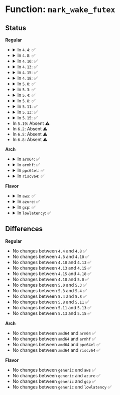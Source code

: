# Function: <code>mark_wake_futex</code>

## Status
<b>Regular</b>
<ul>
<li>
<details>
<summary>In <code>4.4</code>: ✅</summary>

```c
void mark_wake_futex(struct wake_q_head *wake_q, struct futex_q *q);
```

**Collision:** Unique Static

**Inline:** No

**Transformation:** False

**Instances:**

```
In kernel/futex.c (ffffffff810ff990)
Location: kernel/futex.c:1183
Inline: False
Direct callers:
  - kernel/futex.c:futex_wake
  - kernel/futex.c:futex_wake_op
  - kernel/futex.c:futex_wake_op
  - kernel/futex.c:futex_requeue
```
**Symbols:**

```
ffffffff810ff990-ffffffff810ff9e2: mark_wake_futex (STB_LOCAL)
```
</details>
</li>
<li>
<details>
<summary>In <code>4.8</code>: ✅</summary>

```c
void mark_wake_futex(struct wake_q_head *wake_q, struct futex_q *q);
```

**Collision:** Unique Static

**Inline:** No

**Transformation:** False

**Instances:**

```
In kernel/futex.c (ffffffff81106da0)
Location: kernel/futex.c:1263
Inline: False
Direct callers:
  - kernel/futex.c:futex_requeue
  - kernel/futex.c:futex_wake_op
  - kernel/futex.c:futex_wake_op
  - kernel/futex.c:futex_wake
```
**Symbols:**

```
ffffffff81106da0-ffffffff81106df2: mark_wake_futex (STB_LOCAL)
```
</details>
</li>
<li>
<details>
<summary>In <code>4.10</code>: ✅</summary>

```c
void mark_wake_futex(struct wake_q_head *wake_q, struct futex_q *q);
```

**Collision:** Unique Static

**Inline:** No

**Transformation:** False

**Instances:**

```
In kernel/futex.c (ffffffff8110e560)
Location: kernel/futex.c:1272
Inline: False
Direct callers:
  - kernel/futex.c:futex_requeue
  - kernel/futex.c:futex_wake_op
  - kernel/futex.c:futex_wake_op
  - kernel/futex.c:futex_wake
```
**Symbols:**

```
ffffffff8110e560-ffffffff8110e5b2: mark_wake_futex (STB_LOCAL)
```
</details>
</li>
<li>
<details>
<summary>In <code>4.13</code>: ✅</summary>

```c
void mark_wake_futex(struct wake_q_head *wake_q, struct futex_q *q);
```

**Collision:** Unique Static

**Inline:** No

**Transformation:** False

**Instances:**

```
In kernel/futex.c (ffffffff8110fcb0)
Location: kernel/futex.c:1370
Inline: False
Direct callers:
  - kernel/futex.c:futex_requeue
  - kernel/futex.c:futex_wake_op
  - kernel/futex.c:futex_wake_op
  - kernel/futex.c:futex_wake
```
**Symbols:**

```
ffffffff8110fcb0-ffffffff8110fcf8: mark_wake_futex (STB_LOCAL)
```
</details>
</li>
<li>
<details>
<summary>In <code>4.15</code>: ✅</summary>

```c
void mark_wake_futex(struct wake_q_head *wake_q, struct futex_q *q);
```

**Collision:** Unique Static

**Inline:** No

**Transformation:** False

**Instances:**

```
In kernel/futex.c (ffffffff8111afa0)
Location: kernel/futex.c:1401
Inline: False
Direct callers:
  - kernel/futex.c:futex_requeue
  - kernel/futex.c:futex_wake_op
  - kernel/futex.c:futex_wake_op
  - kernel/futex.c:futex_wake
```
**Symbols:**

```
ffffffff8111afa0-ffffffff8111afe8: mark_wake_futex (STB_LOCAL)
```
</details>
</li>
<li>
<details>
<summary>In <code>4.18</code>: ✅</summary>

```c
void mark_wake_futex(struct wake_q_head *wake_q, struct futex_q *q);
```

**Collision:** Unique Static

**Inline:** No

**Transformation:** False

**Instances:**

```
In kernel/futex.c (ffffffff81127e60)
Location: kernel/futex.c:1383
Inline: False
Direct callers:
  - kernel/futex.c:do_futex
  - kernel/futex.c:do_futex
  - kernel/futex.c:futex_requeue
  - kernel/futex.c:futex_wake
```
**Symbols:**

```
ffffffff81127e60-ffffffff81127ea8: mark_wake_futex (STB_LOCAL)
```
</details>
</li>
<li>
<details>
<summary>In <code>5.0</code>: ✅</summary>

```c
void mark_wake_futex(struct wake_q_head *wake_q, struct futex_q *q);
```

**Collision:** Unique Static

**Inline:** No

**Transformation:** False

**Instances:**

```
In kernel/futex.c (ffffffff811339b0)
Location: kernel/futex.c:1448
Inline: False
Direct callers:
  - kernel/futex.c:futex_requeue
  - kernel/futex.c:futex_wake_op
  - kernel/futex.c:futex_wake_op
  - kernel/futex.c:futex_wake
```
**Symbols:**

```
ffffffff811339b0-ffffffff81133a20: mark_wake_futex (STB_LOCAL)
```
</details>
</li>
<li>
<details>
<summary>In <code>5.3</code>: ✅</summary>

```c
void mark_wake_futex(struct wake_q_head *wake_q, struct futex_q *q);
```

**Collision:** Unique Static

**Inline:** No

**Transformation:** False

**Instances:**

```
In kernel/futex.c (ffffffff8113e600)
Location: kernel/futex.c:1465
Inline: False
Direct callers:
  - kernel/futex.c:futex_requeue
  - kernel/futex.c:futex_wake_op
  - kernel/futex.c:futex_wake_op
  - kernel/futex.c:futex_wake
```
**Symbols:**

```
ffffffff8113e600-ffffffff8113e668: mark_wake_futex (STB_LOCAL)
```
</details>
</li>
<li>
<details>
<summary>In <code>5.4</code>: ✅</summary>

```c
void mark_wake_futex(struct wake_q_head *wake_q, struct futex_q *q);
```

**Collision:** Unique Static

**Inline:** No

**Transformation:** False

**Instances:**

```
In kernel/futex.c (ffffffff8114a190)
Location: kernel/futex.c:1540
Inline: False
Direct callers:
  - kernel/futex.c:futex_requeue
  - kernel/futex.c:futex_wake_op
  - kernel/futex.c:futex_wake_op
  - kernel/futex.c:futex_wake
```
**Symbols:**

```
ffffffff8114a190-ffffffff8114a1f8: mark_wake_futex (STB_LOCAL)
```
</details>
</li>
<li>
<details>
<summary>In <code>5.8</code>: ✅</summary>

```c
void mark_wake_futex(struct wake_q_head *wake_q, struct futex_q *q);
```

**Collision:** Unique Static

**Inline:** No

**Transformation:** False

**Instances:**

```
In kernel/futex.c (ffffffff8115ad80)
Location: kernel/futex.c:1469
Inline: False
Direct callers:
  - kernel/futex.c:futex_requeue
  - kernel/futex.c:futex_wake_op
  - kernel/futex.c:futex_wake_op
  - kernel/futex.c:futex_wake
```
**Symbols:**

```
ffffffff8115ad80-ffffffff8115ae11: mark_wake_futex (STB_LOCAL)
```
</details>
</li>
<li>
<details>
<summary>In <code>5.11</code>: ✅</summary>

```c
void mark_wake_futex(struct wake_q_head *wake_q, struct futex_q *q);
```

**Collision:** Unique Static

**Inline:** No

**Transformation:** False

**Instances:**

```
In kernel/futex.c (ffffffff81156e80)
Location: kernel/futex.c:1466
Inline: False
Direct callers:
  - kernel/futex.c:futex_requeue
  - kernel/futex.c:futex_wake_op
  - kernel/futex.c:futex_wake_op
  - kernel/futex.c:futex_wake
```
**Symbols:**

```
ffffffff81156e80-ffffffff81156f11: mark_wake_futex (STB_LOCAL)
```
</details>
</li>
<li>
<details>
<summary>In <code>5.13</code>: ✅</summary>

```c
void mark_wake_futex(struct wake_q_head *wake_q, struct futex_q *q);
```

**Collision:** Unique Static

**Inline:** No

**Transformation:** False

**Instances:**

```
In kernel/futex.c (ffffffff81158290)
Location: kernel/futex.c:1466
Inline: False
Direct callers:
  - kernel/futex.c:futex_requeue
  - kernel/futex.c:futex_wake_op
  - kernel/futex.c:futex_wake_op
  - kernel/futex.c:futex_wake
```
**Symbols:**

```
ffffffff81158290-ffffffff81158321: mark_wake_futex (STB_LOCAL)
```
</details>
</li>
<li>
<details>
<summary>In <code>5.15</code>: ✅</summary>

```c
void mark_wake_futex(struct wake_q_head *wake_q, struct futex_q *q);
```

**Collision:** Unique Static

**Inline:** No

**Transformation:** False

**Instances:**

```
In kernel/futex.c (ffffffff8117d1a0)
Location: kernel/futex.c:1525
Inline: False
Direct callers:
  - kernel/futex.c:futex_requeue
  - kernel/futex.c:futex_wake_op
  - kernel/futex.c:futex_wake_op
  - kernel/futex.c:futex_wake
```
**Symbols:**

```
ffffffff8117d1a0-ffffffff8117d231: mark_wake_futex (STB_LOCAL)
```
</details>
</li>
<li>
In <code>5.19</code>: Absent ⚠️
</li>
<li>
In <code>6.2</code>: Absent ⚠️
</li>
<li>
In <code>6.5</code>: Absent ⚠️
</li>
<li>
In <code>6.8</code>: Absent ⚠️
</li>
</ul>
<b>Arch</b>
<ul>
<li>
<details>
<summary>In <code>arm64</code>: ✅</summary>

```c
void mark_wake_futex(struct wake_q_head *wake_q, struct futex_q *q);
```

**Collision:** Unique Static

**Inline:** No

**Transformation:** False

**Instances:**

```
In kernel/futex.c (ffff8000101b6b98)
Location: kernel/futex.c:1540
Inline: False
Direct callers:
  - kernel/futex.c:futex_requeue
  - kernel/futex.c:futex_wake_op
  - kernel/futex.c:futex_wake_op
  - kernel/futex.c:futex_wake
```
**Symbols:**

```
ffff8000101b6b98-ffff8000101b6c20: mark_wake_futex (STB_LOCAL)
```
</details>
</li>
<li>
<details>
<summary>In <code>armhf</code>: ✅</summary>

```c
void mark_wake_futex(struct wake_q_head *wake_q, struct futex_q *q);
```

**Collision:** Unique Static

**Inline:** No

**Transformation:** False

**Instances:**

```
In kernel/futex.c (c04003a0)
Location: kernel/futex.c:1540
Inline: False
Direct callers:
  - kernel/futex.c:do_futex
  - kernel/futex.c:do_futex
  - kernel/futex.c:futex_requeue
  - kernel/futex.c:futex_wake
```
**Symbols:**

```
c04003a0-c0400420: mark_wake_futex (STB_LOCAL)
```
</details>
</li>
<li>
<details>
<summary>In <code>ppc64el</code>: ✅</summary>

```c
void mark_wake_futex(struct wake_q_head *wake_q, struct futex_q *q);
```

**Collision:** Unique Static

**Inline:** No

**Transformation:** False

**Instances:**

```
In kernel/futex.c (c00000000021be90)
Location: kernel/futex.c:1540
Inline: False
Direct callers:
  - kernel/futex.c:futex_requeue
  - kernel/futex.c:futex_wake_op
  - kernel/futex.c:futex_wake_op
  - kernel/futex.c:futex_wake
```
**Symbols:**

```
c00000000021be90-c00000000021bf78: mark_wake_futex (STB_LOCAL)
```
</details>
</li>
<li>
<details>
<summary>In <code>riscv64</code>: ✅</summary>

```c
void mark_wake_futex(struct wake_q_head *wake_q, struct futex_q *q);
```

**Collision:** Unique Static

**Inline:** No

**Transformation:** False

**Instances:**

```
In kernel/futex.c (ffffffe00013c404)
Location: kernel/futex.c:1540
Inline: False
Direct callers:
  - kernel/futex.c:futex_requeue
  - kernel/futex.c:futex_wake_op
  - kernel/futex.c:futex_wake_op
  - kernel/futex.c:futex_wake
```
**Symbols:**

```
ffffffe00013c404-ffffffe00013c482: mark_wake_futex (STB_LOCAL)
```
</details>
</li>
</ul>
<b>Flavor</b>
<ul>
<li>
<details>
<summary>In <code>aws</code>: ✅</summary>

```c
void mark_wake_futex(struct wake_q_head *wake_q, struct futex_q *q);
```

**Collision:** Unique Static

**Inline:** No

**Transformation:** False

**Instances:**

```
In kernel/futex.c (ffffffff811427b0)
Location: kernel/futex.c:1540
Inline: False
Direct callers:
  - kernel/futex.c:futex_requeue
  - kernel/futex.c:futex_wake_op
  - kernel/futex.c:futex_wake_op
  - kernel/futex.c:futex_wake
```
**Symbols:**

```
ffffffff811427b0-ffffffff81142818: mark_wake_futex (STB_LOCAL)
```
</details>
</li>
<li>
<details>
<summary>In <code>azure</code>: ✅</summary>

```c
void mark_wake_futex(struct wake_q_head *wake_q, struct futex_q *q);
```

**Collision:** Unique Static

**Inline:** No

**Transformation:** False

**Instances:**

```
In kernel/futex.c (ffffffff81135b10)
Location: kernel/futex.c:1540
Inline: False
Direct callers:
  - kernel/futex.c:futex_requeue
  - kernel/futex.c:futex_wake_op
  - kernel/futex.c:futex_wake_op
  - kernel/futex.c:futex_wake
```
**Symbols:**

```
ffffffff81135b10-ffffffff81135b78: mark_wake_futex (STB_LOCAL)
```
</details>
</li>
<li>
<details>
<summary>In <code>gcp</code>: ✅</summary>

```c
void mark_wake_futex(struct wake_q_head *wake_q, struct futex_q *q);
```

**Collision:** Unique Static

**Inline:** No

**Transformation:** False

**Instances:**

```
In kernel/futex.c (ffffffff81140660)
Location: kernel/futex.c:1540
Inline: False
Direct callers:
  - kernel/futex.c:futex_requeue
  - kernel/futex.c:futex_wake_op
  - kernel/futex.c:futex_wake_op
  - kernel/futex.c:futex_wake
```
**Symbols:**

```
ffffffff81140660-ffffffff811406c8: mark_wake_futex (STB_LOCAL)
```
</details>
</li>
<li>
<details>
<summary>In <code>lowlatency</code>: ✅</summary>

```c
void mark_wake_futex(struct wake_q_head *wake_q, struct futex_q *q);
```

**Collision:** Unique Static

**Inline:** No

**Transformation:** False

**Instances:**

```
In kernel/futex.c (ffffffff8114d2f0)
Location: kernel/futex.c:1540
Inline: False
Direct callers:
  - kernel/futex.c:futex_requeue
  - kernel/futex.c:futex_wake_op
  - kernel/futex.c:futex_wake_op
  - kernel/futex.c:futex_wake
```
**Symbols:**

```
ffffffff8114d2f0-ffffffff8114d358: mark_wake_futex (STB_LOCAL)
```
</details>
</li>
</ul>

## Differences
<b>Regular</b>
<ul>
<li>
No changes between <code>4.4</code> and <code>4.8</code> ✅
</li>
<li>
No changes between <code>4.8</code> and <code>4.10</code> ✅
</li>
<li>
No changes between <code>4.10</code> and <code>4.13</code> ✅
</li>
<li>
No changes between <code>4.13</code> and <code>4.15</code> ✅
</li>
<li>
No changes between <code>4.15</code> and <code>4.18</code> ✅
</li>
<li>
No changes between <code>4.18</code> and <code>5.0</code> ✅
</li>
<li>
No changes between <code>5.0</code> and <code>5.3</code> ✅
</li>
<li>
No changes between <code>5.3</code> and <code>5.4</code> ✅
</li>
<li>
No changes between <code>5.4</code> and <code>5.8</code> ✅
</li>
<li>
No changes between <code>5.8</code> and <code>5.11</code> ✅
</li>
<li>
No changes between <code>5.11</code> and <code>5.13</code> ✅
</li>
<li>
No changes between <code>5.13</code> and <code>5.15</code> ✅
</li>
</ul>
<b>Arch</b>
<ul>
<li>
No changes between <code>amd64</code> and <code>arm64</code> ✅
</li>
<li>
No changes between <code>amd64</code> and <code>armhf</code> ✅
</li>
<li>
No changes between <code>amd64</code> and <code>ppc64el</code> ✅
</li>
<li>
No changes between <code>amd64</code> and <code>riscv64</code> ✅
</li>
</ul>
<b>Flavor</b>
<ul>
<li>
No changes between <code>generic</code> and <code>aws</code> ✅
</li>
<li>
No changes between <code>generic</code> and <code>azure</code> ✅
</li>
<li>
No changes between <code>generic</code> and <code>gcp</code> ✅
</li>
<li>
No changes between <code>generic</code> and <code>lowlatency</code> ✅
</li>
</ul>
